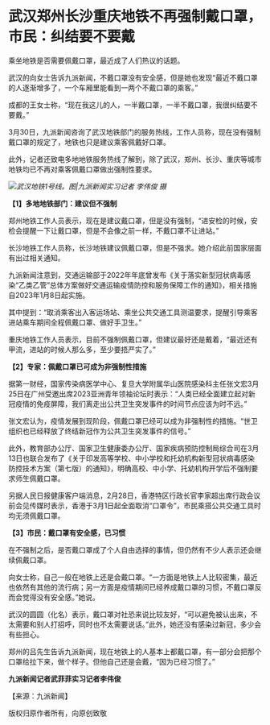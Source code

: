 # 武汉郑州长沙重庆地铁不再强制戴口罩，市民：纠结要不要戴

乘坐地铁是否需要佩戴口罩，最近成了人们热议的话题。

武汉的向女士告诉九派新闻，不戴口罩没有安全感，但是她也发现“最近不戴口罩的人逐渐增多了，一个车厢里能看到一两个不戴口罩的乘客。”

成都的王女士称，“现在我这儿的人，一半戴口罩，一半不戴口罩，我很纠结要不要戴。”

3月30日，九派新闻咨询了武汉地铁部门的服务热线，工作人员称，现在没有强制戴口罩的规定了，地铁也只是建议乘客佩戴好口罩。

此外，记者还致电多地地铁服务热线了解到，除了武汉，郑州、长沙、重庆等城市地铁均已不再对乘客佩戴口罩做出强制性要求。

![](https://inews.gtimg.com/news_bt/OEk3pBF8VLkJDZQCELLqo1GJubkLp3KecP7CR1Mncgk0cAA/1000)_武汉地铁1号线。图|九派新闻实习记者
李伟俊 摄_

**【1】多地地铁部门：建议但不强制**

郑州地铁工作人员表示，现在是建议戴口罩，但是没有强制，“进安检的时候，安检会提醒一下让戴口罩，但是不会像之前一样，不戴口罩不让进站。”

长沙地铁工作人员称，长沙地铁建议佩戴口罩，但是不强求。她介绍此前国家层面有出过相关通知。

九派新闻注意到，交通运输部于2022年年底曾发布《关于落实新型冠状病毒感染“乙类乙管”总体方案做好交通运输疫情防控和服务保障工作的通知》，相关措施自2023年1月8日起实施。

其中提到：“取消乘客出入客运场站、乘坐公共交通工具测温要求，提醒引导乘客进站乘车期间全程佩戴口罩、做好手卫生。”

重庆地铁工作人员表示，目前不强制佩戴口罩，但建议最好还是戴着，“最近还有甲流，进站的时候人那么多，至少要捂严实了。”

**【2】专家：佩戴口罩已可成为非强制性措施**

据第一财经，国家传染病医学中心、复旦大学附属华山医院感染科主任张文宏3月25日在广州受邀出席2023亚洲青年领袖论坛时表示：“人类已经全面建立起对新冠疫情的免疫屏障，我们离走出公共卫生突发事件的时间节点应该为时不远。”

张文宏认为，疫情发展到现阶段，佩戴口罩已经可以成为非强制性的措施。“世卫组织也已经释放了终结新冠作为公共卫生突发事件的信号。”

此外，教育部办公厅、国家卫生健康委办公厅、国家疾病预防控制局综合司在3月13日也联合发布了《关于印发高等学校、中小学校和托幼机构新型冠状病毒感染防控技术方案（第七版）的通知》，明确高校、中小学、托幼机构开学后不强制要求师生佩戴口罩。

另据人民日报健康客户端消息，2月28日，香港特区行政长官李家超出席行政会议前会见传媒时表示，香港于3月1日起全面取消“口罩令”，市民乘搭公共交通工具时均无须佩戴口罩。

**【3】市民：戴口罩有安全感，已习惯**

在不强制之后，是否戴口罩成了个人自由选择的事情，但仍然有不少人表示还会继续佩戴口罩。

向女士称，自己一般在地铁上还是会戴口罩。“一方面是地铁上人比较密集，最近也依然有其他的流行病；另一方面是疫情期间已经养成戴口罩的习惯，不戴口罩反而会觉得没有安全感。”她说。

武汉的圆圆（化名）表示，戴口罩对社恐来说比较友好，“可以避免被认出来，不太需要和别人打招呼，同时也不太需要说话。”此外，她还没有感染过新冠，多少会有些担心。

郑州的吕先生告诉九派新闻，现在地铁上的人基本上都戴口罩，有一部分会把那个口罩给拉下来，做个样子。但他自己还是会戴，“因为已经习惯了。”

**九派新闻记者武菲菲实习记者李伟俊**

【来源：九派新闻】

版权归原作者所有，向原创致敬

